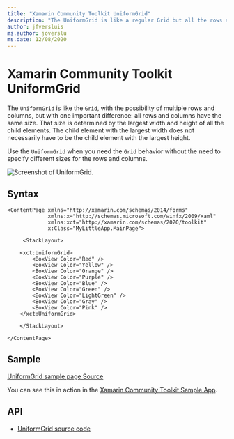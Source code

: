 ```yaml
---
title: "Xamarin Community Toolkit UniformGrid"
description: "The UniformGrid is like a regular Grid but all the rows and columns will have the same size."
author: jfversluis
ms.author: joverslu
ms.date: 12/08/2020
---
```


# Xamarin Community Toolkit UniformGrid

The `UniformGrid` is like the [`Grid`](xref:Xamarin.Forms.Grid), with the possibility of multiple rows and columns, but with one important difference: all rows and columns have the same size. That size is determined by the largest width and height of all the child elements. The child element with the largest width does not necessarily have to be the child element with the largest height.

Use the `UniformGrid` when you need the `Grid` behavior without the need to specify different sizes for the rows and columns.

![Screenshot of UniformGrid.](uniformgrid-images/uniformgrid-example.png#lightbox)

## Syntax

```xaml
<ContentPage xmlns="http://xamarin.com/schemas/2014/forms"
             xmlns:x="http://schemas.microsoft.com/winfx/2009/xaml"
             xmlns:xct="http://xamarin.com/schemas/2020/toolkit"
             x:Class="MyLittleApp.MainPage">

     <StackLayout>

    <xct:UniformGrid>
        <BoxView Color="Red" />
        <BoxView Color="Yellow" />
        <BoxView Color="Orange" />
        <BoxView Color="Purple" />
        <BoxView Color="Blue" />
        <BoxView Color="Green" />
        <BoxView Color="LightGreen" />
        <BoxView Color="Gray" />
        <BoxView Color="Pink" />
    </xct:UniformGrid>

    </StackLayout>

</ContentPage>
```

## Sample

[UniformGrid sample page Source](https://github.com/xamarin/XamarinCommunityToolkit/blob/main/samples/XCT.Sample/Pages/Views/UniformGridPage.xaml)

You can see this in action in the [Xamarin Community Toolkit Sample App](https://github.com/xamarin/XamarinCommunityToolkit).

## API

* [UniformGrid source code](https://github.com/xamarin/XamarinCommunityToolkit/blob/main/src/CommunityToolkit/Xamarin.CommunityToolkit/Views/UniformGrid.shared.cs)
